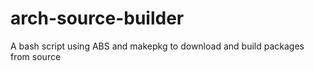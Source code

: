 # arch-source-builder
A bash script using ABS and makepkg to download and build packages from source
